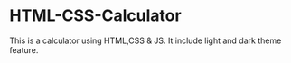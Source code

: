 # HTML-CSS-Calculator
This is a calculator using HTML,CSS & JS. It include light and dark theme feature.
